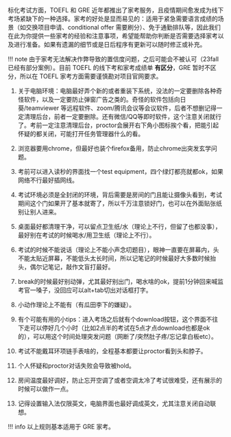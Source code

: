 标化考试方面，TOEFL 和 GRE 近年都推出了家考服务，且疫情期间愈发成为线下考场紧缺下的一种选择。家考的好处是显而易见的：适用于紧急需要语言成绩的场景（如交换项目申请、conditional offer 需要刷分）、免于通勤排队等，因此我们在此为你提供一些家考的经验和注意事项，希望能帮助你判断是否需要选择家考以及进行准备。如果有遗漏的细节或是日后程序有更新可以随时修正或补充。

!!! note
    由于家考无法解决作弊导致的置信度问题，之后可能会不被认可（23fall 已经有部分案例）。目前 TOEFL 的线下考和家考成绩单 **有区分**，GRE 暂时不区分，所以在 TOEFL 家考方面需要谨慎勘对项目官网要求。

1. 关于电脑环境：电脑最好弄个新的或者重装下系统，没法的一定要删除各种奇怪软件，以及一定要防止弹窗广告之类的。奇怪的软件包括向日葵/teamviewer 等远程软件、zoom/腾讯会议等会议软件，后者不想删记得一定清理后台，前者一定要删除。还有微信/QQ等即时软件，这个注意关闭就行了。考前一定注意清理后台，proctor会展开右下角小图标挨个看，把能引起怀疑的都关闭，可能打开任务管理器什么的看。

2. 浏览器要用chrome，但最好也装个firefox备用，防止chrome出突发玄学问题。

3. 考前可以进入读秒的界面找一个test equipment，四个绿灯都亮就都ok，如果网络不行最好插网线。

4. 考试环境必须是全封闭的环境，背后需要是房间的门且能让摄像头看到，考试期间这个门如果开了基本就寄了，所以千万注意锁好门，也可以在外面贴张纸别让别人进来。

5. 桌面最好都清理干净，可以留点卫生纸/水（理论上不行，但留了也都没事），最好别在考试的时候喝水/用卫生纸（理论上不行）。

6. 考试的时候不能说话（理论上不能小声念叨题目），眼神一直要在屏幕内，头不能太贴近屏幕，不能低头太长时间，所以记笔记的时候最好大多数时候抬头，偶尔记笔记，敲作文盲打最好。

7. break的时候最好别动弹，尤其最好别出门，喝水啥的ok，提前1分钟回来喊监考官一嗓子，没回应可以alt+tab切出对话框打字。

8. 小动作理论上不能有（有瓜田李下的嫌疑）。

9. 有个可能有用的小tips：进入考场之后就有个download按钮，这个界面不往下走可以停好几个小时（比如2点半的考试在5点才点download也都是ok的），可以用这个时间处理突发问题（网断了/突然肚子疼/忘记拿白板etc）。

10. 考试不能戴耳环项链手表啥的，全程基本都要让proctor看到头和脖子。

11. 个人怀疑和proctor对话失败会导致被hold。

12. 房间温度最好调好，防止忘开空调了或者空调太冷了考试很难受，还有展示的时候可以做作一点。

13. 记得设置输入法仅限英文，电脑界面也最好调成英文，尤其注意关闭自动联想。

!!! info
    以上规则基本适用于 GRE 家考。
